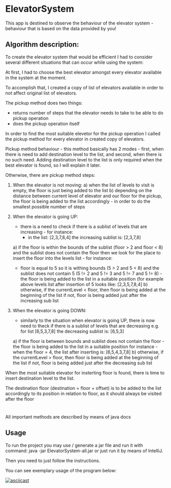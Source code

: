 # ElevatorSystem

This app is destined to observe the behaviour of the elevator system - behaviour that is based on the data provided by you!

## Algorithm description:

To create the elevator system that would be efficient I had to consider several different situations that can occur while using the system:

At first, I had to choose the best elevator amongst every elevator available in the system at the moment. 

To accomplish that, I created a copy of list of elevators available in order to not affect original list of elevators.

The pickup method does two things:
- returns number of steps that the elevator needs to take to be able to do pickup operation
- does the pickup operation itself 

In order to find the most suitable elevetor for the pickup operation I called the pickup method for every elevator in created copy of elevators.

Pickup method behaviour - this method basically has 2 modes - first, when there is need to add destination level to the list, and second, when there is no such need. 
Adding destination level to the list is only required when the best elevator is found, so I will explain it later.

Otherwise, there are pickup method steps:
1. When the elevator is not moving:
  a) when the list of levels to visit is empty, the floor is just being added to the list
  b) depending on the distance between current level of elevator and our floor for the pickup, the floor is being added to        the list accordingly - in order to do the smallest possible number of steps

2. When the elevator is going UP:
   - there is a need to check if there is a sublist of levels that are increasing - for instance:
      - in the list: [2,3,7,8,4] the increasing sublist is: [2,3,7,8]
      
   a) if the floor is within the bounds of the sublist (floor > 2 and floor < 8) and the sublist does not contain the floor         then we look for the place to insert the floor into the levels list - for instance:
      - floor is equal to 5 so it is withing bounds (5 > 2 and 5 < 8) and the sublist does not contain 5 (5 != 2 and 5 != 3         and 5 != 7 and 5 != 8) -
      the floor is being added to the list in a suitable position (for example above levels list after insertion of 5 looks         like: [2,3,5,7,8,4]
   b) otherwise, if the currentLevel < floor, then floor is being added at the beginning of the list
                 if not, floor is being added just after the increasing sub list

3. When the elevator is going DOWN:
   - similarly to the situation when elevator is going UP, there is now need to theck if there is a sublist of levels that      are decreasing e.g. for list [6,5,3,7,8] the decreasing sublist is: [6,5,3]
   
   a) if the floor is between bounds and sublist does not contain the floor - the floor is being added to the list in a             suitable position for instance - when the floor = 4, the list after inserting is: [6,5,4,3,7,8]
   b) otherwise, if the currentLevel > floor, then floor is being added at the beginning of the list
                 if not, floor is being added just after the decreasing sub list


When the most suitable elevator for insterting floor is found, there is time to insert destination level to the list.

The destination floor (destination = floor + offset) is to be added to the list accordingly to its position in relation to floor, as it should always be visited after the floor

#
All important methods are described by means of java docs 

## Usage 
To run the project you may use / generate a jar file and run it with command:
java -jar ElevatorSystem-all.jar
or just run it by means of IntelliJ. 

Then you need to just follow the instructions.

You can see exemplary usage of the program below:

[![asciicast](https://asciinema.org/a/2aV0VJIeYUfNyT7wCCbQaJXmV.svg)](https://asciinema.org/a/2aV0VJIeYUfNyT7wCCbQaJXmV)
